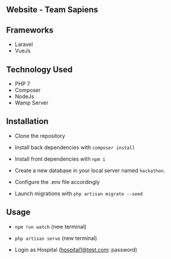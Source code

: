 ## Website - Team Sapiens

## Frameworks

- Laravel 
- VueJs

## Technology Used

- PHP 7
- Composer
- NodeJs
- Wamp Server

## Installation

- Clone the repository

- Install back dependencies with `composer install`
- Install front dependencies with `npm i`
- Create a new database in your local server named `hackathon`.
- Configure the .env file accordingly
- Launch migrations with `php artisan migrate --seed`

## Usage

- `npm run watch` (new terminal)
- `php artisan serve` (new terminal)

- Login as Hospital (hospital1@test.com: password)





